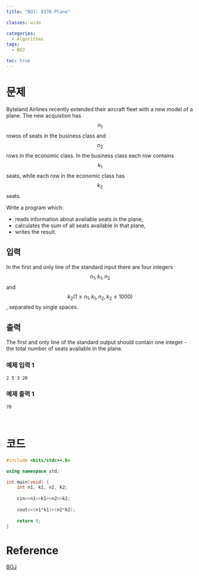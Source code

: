 ```yaml
---
title: "BOJ: 8370 Plane"

classes: wide

categories:
  - Algorithms
tags:
  - BOJ

toc: true
---
```


# 문제

Byteland Airlines recently extended their aircraft fleet with a new model of a plane. The new acquistion has $$n_{1}$$ rowos of seats in the business class and $$n_{2}$$ rows in the economic class. In the business class each row contains $$k_{1}$$ seats, while each row in the economic class has $$k_{2}$$ seats.

Write a program which:

* reads information about available seats in the plane,
* calculates the sum of all seats available in that plane,
* writes the result.

## 입력

In the first and only line of the standard input there are four integers $$n_{1}, k_{1}, n_{2}$$ and $$k_{2} (1 \leq n_{1}, k_{1}, n_{2}, k_{2} \leq 1000)$$, separated by single spaces.

## 출력

The first and only line of the standard output should contain one integer - the total number of seats available in the plane.

### 예제 입력 1

```shell
2 5 3 20
```

### 예제 출력 1

```shell
70
```

<br/>

# 코드

```cpp
#include <bits/stdc++.h>

using namespace std;

int main(void) {
    int n1, k1, n2, k2;
    
    cin>>n1>>k1>>n2>>k2;
    
    cout<<(n1*k1)+(n2*k2);
    
    return 0;
}
```

# Reference

[BOJ](https://www.acmicpc.net/problem/8370)